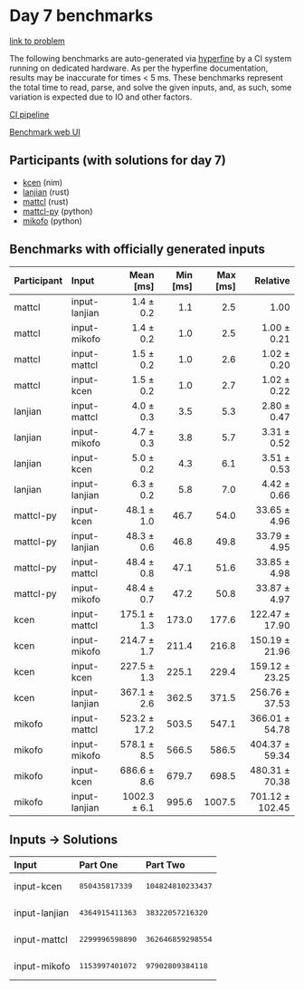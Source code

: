 # Day 7 benchmarks

[link to problem](https://adventofcode.com/2024/day/7)

The following benchmarks are auto-generated via
[hyperfine](https://github.com/sharkdp/hyperfine) by a CI system running on
dedicated hardware. As per the hyperfine documentation, results may be
inaccurate for times < 5 ms. These benchmarks represent the total time to read,
parse, and solve the given inputs, and, as such, some variation is expected due
to IO and other factors.

[CI pipeline](http://ci.papercode.net:8080/teams/main/pipelines/aoc2024)

[Benchmark web UI](https://aoc.ancalagon.black)


## Participants (with solutions for day 7)

- [kcen](https://github.com/kcen/aoc2024) (nim)
- [lanjian](https://github.com/lanjian/aoc-2024) (rust)
- [mattcl](https://github.com/mattcl/aoc2024) (rust)
- [mattcl-py](https://github.com/mattcl/aoc2024-py) (python)
- [mikofo](https://github.com/mikofo/aoc2024) (python)


## Benchmarks with officially generated inputs

| Participant | Input | Mean [ms] | Min [ms] | Max [ms] | Relative |
|:---|:---|---:|---:|---:|---:|
| mattcl | input-lanjian | 1.4 ± 0.2 | 1.1 | 2.5 | 1.00 |
| mattcl | input-mikofo | 1.4 ± 0.2 | 1.0 | 2.5 | 1.00 ± 0.21 |
| mattcl | input-mattcl | 1.5 ± 0.2 | 1.0 | 2.6 | 1.02 ± 0.20 |
| mattcl | input-kcen | 1.5 ± 0.2 | 1.0 | 2.7 | 1.02 ± 0.22 |
| lanjian | input-mattcl | 4.0 ± 0.3 | 3.5 | 5.3 | 2.80 ± 0.47 |
| lanjian | input-mikofo | 4.7 ± 0.3 | 3.8 | 5.7 | 3.31 ± 0.52 |
| lanjian | input-kcen | 5.0 ± 0.2 | 4.3 | 6.1 | 3.51 ± 0.53 |
| lanjian | input-lanjian | 6.3 ± 0.2 | 5.8 | 7.0 | 4.42 ± 0.66 |
| mattcl-py | input-kcen | 48.1 ± 1.0 | 46.7 | 54.0 | 33.65 ± 4.96 |
| mattcl-py | input-lanjian | 48.3 ± 0.6 | 46.8 | 49.8 | 33.79 ± 4.95 |
| mattcl-py | input-mattcl | 48.4 ± 0.8 | 47.1 | 51.6 | 33.85 ± 4.98 |
| mattcl-py | input-mikofo | 48.4 ± 0.7 | 47.2 | 50.8 | 33.87 ± 4.97 |
| kcen | input-mattcl | 175.1 ± 1.3 | 173.0 | 177.6 | 122.47 ± 17.90 |
| kcen | input-mikofo | 214.7 ± 1.7 | 211.4 | 216.8 | 150.19 ± 21.96 |
| kcen | input-kcen | 227.5 ± 1.3 | 225.1 | 229.4 | 159.12 ± 23.25 |
| kcen | input-lanjian | 367.1 ± 2.6 | 362.5 | 371.5 | 256.76 ± 37.53 |
| mikofo | input-mattcl | 523.2 ± 17.2 | 503.5 | 547.1 | 366.01 ± 54.78 |
| mikofo | input-mikofo | 578.1 ± 8.5 | 566.5 | 586.5 | 404.37 ± 59.34 |
| mikofo | input-kcen | 686.6 ± 8.6 | 679.7 | 698.5 | 480.31 ± 70.38 |
| mikofo | input-lanjian | 1002.3 ± 6.1 | 995.6 | 1007.5 | 701.12 ± 102.45 |


## Inputs -> Solutions

| Input | Part One | Part Two |
|:---|:---|:---|
|input-kcen|<pre>850435817339</pre>|<pre>104824810233437</pre>|
|input-lanjian|<pre>4364915411363</pre>|<pre>38322057216320</pre>|
|input-mattcl|<pre>2299996598890</pre>|<pre>362646859298554</pre>|
|input-mikofo|<pre>1153997401072</pre>|<pre>97902809384118</pre>|